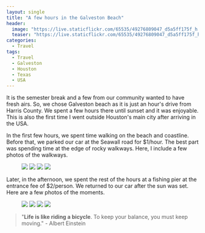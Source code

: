 ```yaml
---
layout: single
title: "A few hours in the Galveston Beach"
header:
  image: "https://live.staticflickr.com/65535/49276809047_d5a5ff175f_h.jpg"
  teaser: "https://live.staticflickr.com/65535/49276809047_d5a5ff175f_h.jpg"
categories:
  - Travel
tags:
  - Travel
  - Galveston
  - Houston
  - Texas
  - USA
---
```


It is the semester break and a few from our community wanted to have fresh airs. So, we chose Galveston beach as it is just an hour's drive from Harris County. We spent a few hours there until sunset and it was enjoyable. This is also the first time I went outside Houston's main city after arriving in the USA. 

In the first few hours, we spent time walking on the beach and coastline. Before that, we parked our car at the Seawall road for $1/hour. The best part was spending time at the edge of rocky walkways. Here, I include a few photos of the walkways.

<figure class="half">
	<a href="https://live.staticflickr.com/65535/49276035658_bbd4ac6dc3_h.jpg"><img src="https://live.staticflickr.com/65535/49276035658_bbd4ac6dc3_h.jpg"></a>
<a href="https://live.staticflickr.com/65535/49276501896_ff8cce6e27_h.jpg"><img src="https://live.staticflickr.com/65535/49276501896_ff8cce6e27_h.jpg"></a>
<a href="https://live.staticflickr.com/65535/49276699167_844700c670_h.jpg"><img src="https://live.staticflickr.com/65535/49276699167_844700c670_h.jpg"></a>
<a href="https://live.staticflickr.com/65535/49276034948_024e0a8ba5_h.jpg"><img src="https://live.staticflickr.com/65535/49276034948_024e0a8ba5_h.jpg"></a>
</figure>

Later, in the afternoon, we spent the rest of the hours at a fishing pier at the entrance fee of $2/person. We returned to our car after the sun was set. Here are a few photos of the moments.

<figure class="half">
	<a href="https://live.staticflickr.com/65535/49276501251_99f59ff476_h.jpg"><img src="https://live.staticflickr.com/65535/49276501251_99f59ff476_h.jpg"></a>
<a href="https://live.staticflickr.com/65535/49276699372_db864a8866_h.jpg"><img src="https://live.staticflickr.com/65535/49276699372_db864a8866_h.jpg"></a>
<a href="https://live.staticflickr.com/65535/49276501561_c596db6349_h.jpg"><img src="https://live.staticflickr.com/65535/49276501561_c596db6349_h.jpg"></a>
<a href="https://live.staticflickr.com/65535/49276699057_53da8ff4c6_h.jpg"><img src="https://live.staticflickr.com/65535/49276699057_53da8ff4c6_h.jpg"></a>
</figure>

> "**Life is like riding a bicycle**. To keep your balance, you must keep moving." - Albert Einstein


<!--stackedit_data:
eyJoaXN0b3J5IjpbLTEwMTUzNTE0Nl19
-->